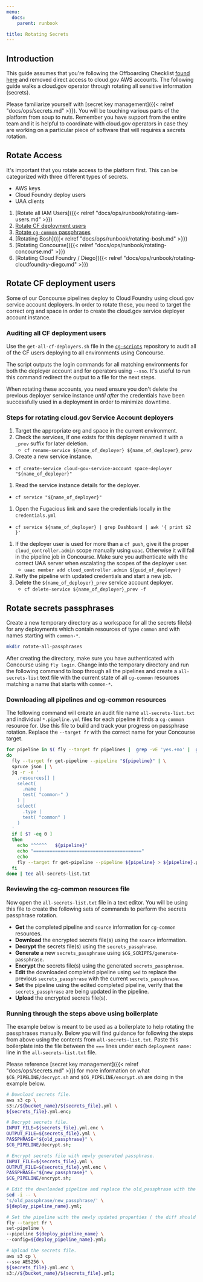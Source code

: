 ```yaml
---
menu:
  docs:
    parent: runbook

title: Rotating Secrets
---
```


## Introduction

This guide assumes that you're following the Offboarding Checklist [found
here](https://github.com/18F/cg-product/blob/master/OffboardingChecklist.md) and
removed direct access to cloud.gov AWS accounts. The following guide walks a
cloud.gov operator through rotating all sensitive information (secrets).

Please familiarize yourself with [secret key management]({{< relref "docs/ops/secrets.md" >}}).
You will be touching various parts of the platform from soup to nuts. Remember
you have support from the entire team and it is helpful to coordinate with
cloud.gov operators in case they are working on a particular piece of software
that will requires a secrets rotation.

## Rotate Access

It's important that you rotate access to the platform first. This can be
categorized with three different types of secrets.

- AWS keys
- Cloud Foundry deploy users
- UAA clients

1. [Rotate all IAM Users]({{< relref "docs/ops/runbook/rotating-iam-users.md" >}})
1. [Rotate CF deployment users](#rotate-cf-deployment-users)
1. [Rotate `cg-common` passphrases](#rotate-secrets-passphrases)
1. [Rotating Bosh]({{< relref "docs/ops/runbook/rotating-bosh.md" >}})
1. [Rotating Concourse]({{< relref "docs/ops/runbook/rotating-concourse.md" >}})
1. [Rotating Cloud Foundry / Diego]({{< relref "docs/ops/runbook/rotating-cloudfoundry-diego.md" >}})

## Rotate CF deployment users

Some of our Concourse pipelines deploy to Cloud Foundry using cloud.gov service
account deployers. In order to rotate these, you need to target the correct
org and space in order to create the cloud.gov service deployer account
instance.

### Auditing all CF deployment users

Use the `get-all-cf-deployers.sh` file in the
[`cg-scripts`](https://github.com/18F/cg-scripts) repository to audit all of the
CF users deploying to all environments using Concourse.

The script outputs the login commands for all matching environments for both the
deployer account and for operators using `--sso`. It's useful to run this
command redirect the output to a file for the next steps.

When rotating these accounts, you need ensure you don't delete the previous
deployer service instance _until after_ the credentials have been successfully
used in a deployment in order to minimize downtime.

### Steps for rotating cloud.gov Service Account deployers

1. Target the appropriate org and space in the current environment.
1. Check the services, if one exists for this deployer renamed it with a `_prev`
   suffix for later deletion.
   - `cf rename-service ${name_of_deployer} ${name_of_deployer}_prev`
1. Create a new service instance.
  - `cf create-service cloud-gov-service-account space-deployer "${name_of_deployer}"`
1. Read the service instance details for the deployer.
  - `cf service "${name_of_deployer}"`
1. Open the Fugacious link and save the credentials locally in the `credentials.yml`
  - `cf service ${name_of_deployer} | grep Dashboard | awk '{ print $2 }'`
1. If the deployer user is used for more than a `cf push`, give it the proper
  `cloud_controller.admin` scope manually using `uaac`. Otherwise it will fail
  in the pipeline job in Concourse. Make sure you authenticate with the correct
  UAA server when escalating the scopes of the deployer user.
     - `uaac member add cloud_controller.admin ${guid_of_deployer}`
1. Refly the pipeline with updated credentials and start a new job.
1. Delete the `${name_of_deployer}_prev` service account deployer.
   - `cf delete-service ${name_of_deployer}_prev -f`

## Rotate secrets passphrases

Create a new temporary directory as a workspace for all the secrets file(s) for
any deployments which contain resources of type `common` and with names starting
with `common-*`.

```sh
mkdir rotate-all-passphrases
```

After creating the directory, make sure you have authenticated with Concourse
using `fly login`. Change into the temporary directory and run the following
command to loop through all the pipelines and create a `all-secrets-list` text
file with the current state of all `cg-common` resources matching a name that
starts with `common-*`.

### Downloading all pipelines and cg-common resources

The following command will create an audit file name `all-secrets-list.txt` and
individual `*.pipeline.yml` files for each pipeline it finds a `cg-common`
resource for. Use this file to build and track your progress on passphrase
rotation. Replace the `--target fr` with the correct name for your Concourse
target.

```sh
for pipeline in $( fly --target fr pipelines |  grep -vE 'yes.+no' |  grep -Eo '^[a-z0-9\-]+' )
do
  fly --target fr get-pipeline --pipeline "${pipeline}" | \
  spruce json | \
  jq -r -e '
    .resources[] |
    select(
      .name |
      test( "common-" )
    ) |
    select(
      .type |
      test( "common" )
    )
  '
  if [ $? -eq 0 ]
  then
    echo "^^^^^   ${pipeline}"
    echo "========================================"
    echo
    fly --target fr get-pipeline --pipeline ${pipeline} > ${pipeline}.pipeline.yml
  fi
done | tee all-secrets-list.txt
```

### Reviewing the cg-common resources file

Now open the `all-secrets-list.txt` file in a text editor. You will be using
this file to create the following sets of commands to perform the secrets
passphrase rotation.

- **Get** the completed pipeline and `source` information for `cg-common` resources.
- **Download** the encrypted secrets file(s) using the `source` information.
- **Decrypt** the secrets file(s) using the `secrets_passphrase`.
- **Generate** a new `secrets_passphrase` using `$CG_SCRIPTS/generate-passphrase`.
- **Encrypt** the secrets file(s) using the generated `secrets_passphrase`.
- **Edit** the downloaded completed pipeline using `sed` to replace the previous
  `secrets_passphrase` with the current `secrets_passphrase`.
- **Set** the pipeline using the edited completed pipeline, verify that the
  `secrets_passphrase` are being updated in the pipeline.
- **Upload** the encrypted secrets file(s).

### Running through the steps above using boilerplate

The example below is meant to be used as a boilerplate to help rotating the
passphrases manually. Below you will find guidance for following the steps from
above using the contents from `all-secrets-list.txt`. Paste this boilerplate
into the file between the `===` lines under each `deployment name: ` line in the
`all-secrets-list.txt` file.

Please reference [secret key management]({{< relref "docs/ops/secrets.md" >}})
for more information on what `$CG_PIPELINE/decrypt.sh` and `$CG_PIPELINE/encrypt.sh`
are doing in the example below.

```sh
# Download secrets file.
aws s3 cp \
s3://${bucket_name}/${secrets_file}.yml \
${secrets_file}.yml.enc;

# Decrypt secrets file.
INPUT_FILE=${secrets_file}.yml.enc \
OUTPUT_FILE=${secrets_file}.yml \
PASSPHRASE="${old_passphrase}" \
$CG_PIPELINE/decrypt.sh;

# Encrypt secrets file with newly generated passphrase.
INPUT_FILE=${secrets_file}.yml \
OUTPUT_FILE=${secrets_file}.yml.enc \
PASSPHRASE="${new_passphrase}" \
$CG_PIPELINE/encrypt.sh;

# Edit the downloaded pipeline and replace the old_passphrase with the new_passphrase.
sed -i -- \
's/old_passphrase/new_passphrase/' \
${deploy_pipeline_name}.yml;

# Set the pipeline with the newly updated properties ( the diff should show the secrets_passphrases being updated ).
fly --target fr \
set-pipeline \
--pipeline ${deploy_pipeline_name} \
--config=${deploy_pipeline_name}.yml;

# Upload the secrets file.
aws s3 cp \
--sse AES256 \
${secrets_file}.yml.enc \
s3://${bucket_name}/${secrets_file}.yml;
```
